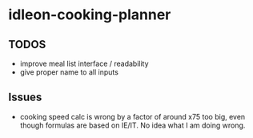 # idleon-cooking-planner

## TODOS
- improve meal list interface / readability
- give proper name to all inputs

## Issues
- cooking speed calc is wrong by a factor of around x75 too big, even though formulas are based on IE/IT. No idea what I am doing wrong.
